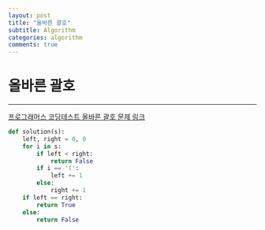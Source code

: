```yaml
---
layout: post
title: "올바른 괄호"
subtitle: Algorithm
categories: algorithm
comments: true
---
```


# 올바른 괄호

---

[프로그래머스 코딩테스트 올바른 괄호 문제 링크](https://programmers.co.kr/learn/courses/30/lessons/12909)

```python
def solution(s):
    left, right = 0, 0
    for i in s:
        if left < right:
            return False
        if i == '(':
            left += 1
        else:
            right += 1
    if left == right:
        return True
    else:
        return False
```
